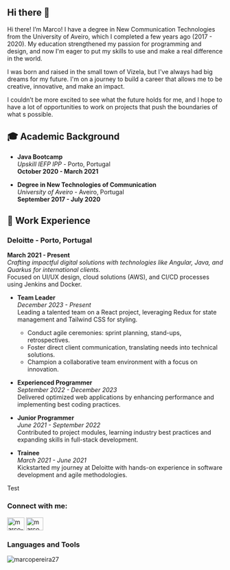 ## Hi there 👋

Hi there! I’m Marco! I have a degree in New Communication Technologies from the University of
Aveiro, which I completed a few years ago (2017 - 2020). My education strengthened my passion
for programming and design, and now I'm eager to put my skills to use and make a real
difference in the world.


I was born and raised in the small town of Vizela, but I've always had big dreams for my future.
I'm on a journey to build a career that allows me to be creative, innovative, and make an impact.

I couldn’t be more excited to see what the future holds for me, and I hope to have a lot of
opportunities to work on projects that push the boundaries of what s possible.

## 🎓 Academic Background

- **Java Bootcamp**  
  _Upskill IEFP IPP_ - Porto, Portugal  
  **October 2020 - March 2021**

- **Degree in New Technologies of Communication**  
  _University of Aveiro_ - Aveiro, Portugal  
  **September 2017 - July 2020**

## 💼 Work Experience

### Deloitte - Porto, Portugal  
**March 2021 - Present**  
*Crafting impactful digital solutions with technologies like Angular, Java, and Quarkus for international clients.*  
Focused on UI/UX design, cloud solutions (AWS), and CI/CD processes using Jenkins and Docker.

- **Team Leader**  
  _December 2023 - Present_  
  Leading a talented team on a React project, leveraging Redux for state management and Tailwind CSS for styling.  
  - Conduct agile ceremonies: sprint planning, stand-ups, retrospectives.
  - Foster direct client communication, translating needs into technical solutions.
  - Champion a collaborative team environment with a focus on innovation.

- **Experienced Programmer**  
  _September 2022 - December 2023_  
  Delivered optimized web applications by enhancing performance and implementing best coding practices.

- **Junior Programmer**  
  _June 2021 - September 2022_  
  Contributed to project modules, learning industry best practices and expanding skills in full-stack development.

- **Trainee**  
  _March 2021 - June 2021_  
  Kickstarted my journey at Deloitte with hands-on experience in software development and agile methodologies.

Test

<h3 align="left">Connect with me:</h3>
<p align="left">
<a href="https://linkedin.com/in/marco-pereira-119277189" target="blank"><img align="center" src="https://raw.githubusercontent.com/rahuldkjain/github-profile-readme-generator/master/src/images/icons/Social/linked-in-alt.svg" alt="marco-pereira-119277189" height="30" width="40" /></a>
<a href="https://www.behance.net/marcopereiradev" target="blank"><img align="center" src="https://raw.githubusercontent.com/rahuldkjain/github-profile-readme-generator/master/src/images/icons/Social/behance.svg" alt="marcopereiradev" height="30" width="40" /></a>
</p>

<h3 align="left">Languages and Tools</h3>
<p><img align="center" src="https://github-readme-stats.vercel.app/api/top-langs?username=marcopereira27&show_icons=true&locale=en&layout=compact" alt="marcopereira27" /></p>
